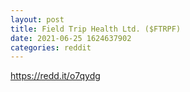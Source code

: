 ```yaml
--- 
layout: post 
title: Field Trip Health Ltd. ($FTRPF) 
date: 2021-06-25 1624637902 
categories: reddit 
--- 
```

https://redd.it/o7qydg